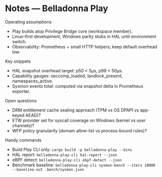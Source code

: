 # Notes — Belladonna Play

Operating assumptions
- Play builds atop Privilege Bridge core (workspace member).
- Linux-first development, Windows parity stubs in HAL until environment switch.
- Observability: Prometheus + small HTTP helpers; keep default overhead low.

Key snippets
- HAL snapshot overhead target: p50 < 5µs, p99 < 50µs.
- Capability gauges: seccomp_loaded, landlock_present, namespaces_active.
- Sysmon events total: computed via snapshot delta in Prometheus exporter.

Open questions
- DRM entitlement cache sealing approach (TPM vs OS DPAPI vs app-keyed AEAD)?
- ETW provider set for syscall coverage on Windows (kernel vs user channels)?
- WFP policy granularity (domain allow-list vs process-bound rules)?

Handy commands
- Build Play CLI only: `cargo build -p belladonna-play --bins`
- HAL report: `belladonna-play-cli hal-report --json`
- eBPF detect: `belladonna-play-cli ebpf-detect --json`
- Benchmark baseline: `belladonna-play-cli sysmon-bench --iters 10000 --baseline-out .bench/sysmon.json`